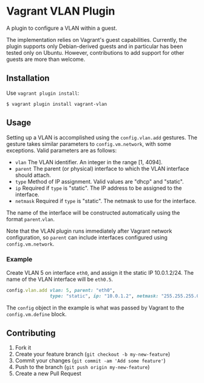 # Vagrant VLAN Plugin

A plugin to configure a VLAN within a guest.

The implementation relies on Vagrant's guest capabilities. Currently, the plugin
supports only Debian-derived guests and in particular has been tested only on
Ubuntu. However, contributions to add support for other guests are more than
welcome.

## Installation

Use `vagrant plugin install`:

    $ vagrant plugin install vagrant-vlan

## Usage

Setting up a VLAN is accomplished using the `config.vlan.add`
gestures. The gesture takes similar parameters to `config.vm.network`, with
some exceptions. Valid parameters are as follows:

* `vlan`
   The VLAN identifier. An integer in the range [1, 4094].
* `parent`
  The parent (or physical) interface to which the VLAN interface should attach.
* `type`
  Method of IP assignment. Valid values are "dhcp" and "static".
* `ip`
  Required if `type` is "static". The IP address to be assigned to the interface.
* `netmask`
  Required if `type` is "static". The netmask to use for the interface.

The name of the interface will be constructed automatically using the format
`parent`.`vlan`.

Note that the VLAN plugin runs immediately after Vagrant network configuration,
so `parent` can include interfaces configured using `config.vm.network`.

### Example

Create VLAN 5 on interface `eth0`, and assign it the static IP 10.0.1.2/24.
The name of the VLAN interface will be `eth0.5`.

```ruby
config.vlan.add vlan: 5, parent: "eth0",
                type: "static", ip: "10.0.1.2", netmask: "255.255.255.0"
```

The `config` object in the example is what was passed by Vagrant to the
`config.vm.define` block.

## Contributing

1. Fork it
2. Create your feature branch (`git checkout -b my-new-feature`)
3. Commit your changes (`git commit -am 'Add some feature'`)
4. Push to the branch (`git push origin my-new-feature`)
5. Create a new Pull Request
